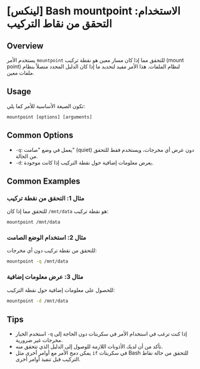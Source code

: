 # [لينكس] Bash mountpoint الاستخدام: التحقق من نقاط التركيب

## Overview
يستخدم الأمر `mountpoint` للتحقق مما إذا كان مسار معين هو نقطة تركيب (mount point) لنظام الملفات. هذا الأمر مفيد لتحديد ما إذا كان الدليل المحدد متصلاً بنظام ملفات معين.

## Usage
تكون الصيغة الأساسية للأمر كما يلي:

```
mountpoint [options] [arguments]
```

## Common Options
- `-q`: يعمل في وضع "صامت" (quiet) دون عرض أي مخرجات، ويستخدم فقط للتحقق من الحالة.
- `-d`: يعرض معلومات إضافية حول نقطة التركيب إذا كانت موجودة.

## Common Examples

### مثال 1: التحقق من نقطة تركيب
للتحقق مما إذا كان `/mnt/data` هو نقطة تركيب:

```bash
mountpoint /mnt/data
```

### مثال 2: استخدام الوضع الصامت
للتحقق من نقطة تركيب دون أي مخرجات:

```bash
mountpoint -q /mnt/data
```

### مثال 3: عرض معلومات إضافية
للحصول على معلومات إضافية حول نقطة التركيب:

```bash
mountpoint -d /mnt/data
```

## Tips
- استخدم الخيار `-q` إذا كنت ترغب في استخدام الأمر في سكربتات دون الحاجة إلى مخرجات غير ضرورية.
- تأكد من أن لديك الأذونات اللازمة للوصول إلى الدليل الذي تتحقق منه.
- يمكن دمج الأمر مع أوامر أخرى مثل `if` في سكربتات Bash للتحقق من حالة نقاط التركيب قبل تنفيذ أوامر أخرى.